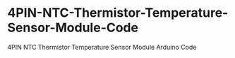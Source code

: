 # 4PIN-NTC-Thermistor-Temperature-Sensor-Module-Code
4PIN NTC Thermistor Temperature Sensor Module Arduino Code 
